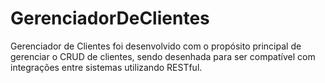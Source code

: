 # GerenciadorDeClientes
Gerenciador de Clientes foi desenvolvido com o propósito principal de gerenciar o CRUD de clientes, sendo desenhada para ser compatível com integrações entre sistemas utilizando RESTful.
